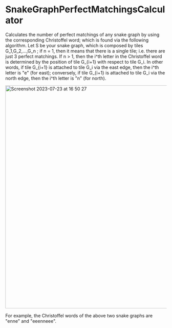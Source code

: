 # SnakeGraphPerfectMatchingsCalculator
Calculates the number of perfect matchings of any snake graph by using the corresponding Christoffel word; which is found via the following algorithm. Let S be your snake graph, which is composed by tiles G_1,G_2,...,G_n ; if n = 1, then it means that there is a single tile; i.e. there are just 3 perfect matchings. If n > 1, then the i^th letter in the Christoffel word is determined by the position of tile G_{i+1} with respect to tile G_i. In other words, if tile G_{i+1} is attached to tile G_i via the east edge, then the i^th letter is "e" (for east); conversely, if tile G_{i+1} is attached to tile G_i via the north edge, then the i^th letter is "n" (for north).


<img width="695" alt="Screenshot 2023-07-23 at 16 50 27" src="https://github.com/BonucciAndrea/SnakeGraphPerfectMatchingsCalculator/assets/89645554/b87fe3d4-276f-4bde-a6f5-83b636934eb6">


For example, the Christoffel words of the above two snake graphs are "enne" and "eeenneee".
